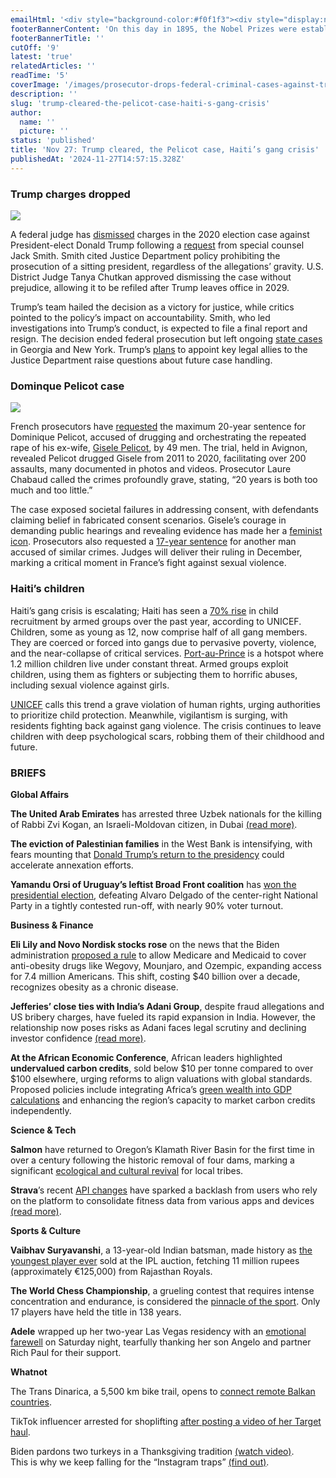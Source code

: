 ```yaml
---
emailHtml: '<div style="background-color:#f0f1f3"><div style="display:none;max-height:0;overflow:hidden">Stay informed, widen your worldview.</div><div style="display:none;max-height:0;overflow:hidden">͏ ‌ &nbsp;   ­ ͏ ‌ &nbsp;   ­ ͏ ‌ &nbsp;   ­ ͏ ‌ &nbsp;   ­ ͏ ‌ &nbsp;   ­ ͏ ‌ &nbsp;   ­ ͏ ‌ &nbsp;   ­ ͏ ‌ &nbsp;   ­͏ ‌ &nbsp;   ­ ͏ ‌ &nbsp;   ­ ͏ ‌ &nbsp;   ­ ͏ ‌ &nbsp;   ­͏ ‌ &nbsp;   ­ ͏ ‌ &nbsp;   ­ ͏ ‌ &nbsp;   ­ ͏ ‌ &nbsp;   ­͏ ‌ &nbsp;   ­ ͏ ‌ &nbsp;   ­ ͏ ‌ &nbsp;   ­ ͏ ‌ &nbsp;   ­ ͏ ‌ &nbsp;   ­ ͏ ‌ &nbsp;   ­ ͏ ‌ &nbsp;   ­ ͏ ‌ &nbsp;   ­ ͏ ‌ &nbsp;   ­ ͏ ‌ &nbsp;   ­ ͏ ‌ &nbsp;   ­ ͏ ‌ &nbsp;   ­͏ ‌ &nbsp;   ­ ͏ ‌ &nbsp;   ­ ͏ ‌ &nbsp;   ­ ͏ ‌ &nbsp;   ­͏ ‌ &nbsp;   ­ ͏ ‌ &nbsp;   ­ ͏ ‌ &nbsp;   ­ ͏ ‌ &nbsp;   ­͏ ‌ &nbsp;   ­ ͏ ‌ &nbsp;   ­ ͏ ‌ &nbsp;   ­ ͏ ‌ &nbsp;   ­͏ ‌ &nbsp;   ­ ͏ ‌ &nbsp;   ­ ͏ ‌ &nbsp;   ­</div><div style="height:15px;line-height:15px"> </div><div style="background:#fff;background-color:#fff;margin:0 auto;max-width:600px"><table align="center" style="background:#fff;background-color:#fff;width:100%" role="presentation" cellspacing="0" cellpadding="0" border="0"><tbody><tr><td style="direction:ltr;font-size:0;padding:20px 0;text-align:center"><div style="height:10px;line-height:10px"> </div><div class="mj-outlook-group-fix mj-column-per-100" style="font-size:0;text-align:left;direction:ltr;display:inline-block;vertical-align:top;width:100%"><table width="100%" role="presentation" cellspacing="0" cellpadding="0" border="0"><tbody><tr><td style="vertical-align:top;padding:10px 12px 10px 12px"><table width="100%" role="presentation" cellspacing="0" cellpadding="0" border="0"><tbody><tr><td style="font-size:0;word-break:break-word"><div style="height:16px;line-height:16px"> </div></td></tr><tr><td align="center" style="font-size:0;padding:10px 0;word-break:break-word"><p style="border-top:solid 1px #d3d3d3;font-size:1px;margin:0 auto;width:100%"></p></td></tr><tr><td align="left" style="font-size:0;padding:10px 2px;word-break:break-word"><div style="font-family:Roboto+Serif;font-size:13px;line-height:1;text-align:left;color:#000"><p style="font-size:16px;line-height:1.4;margin-top:2px">Did you know the President of the United States receives a top-secret briefing on national security every morning?</p><p style="font-size:16px;line-height:1.4"><strong>In today’s edition:</strong></p><p style="font-size:16px;line-height:1.4;padding-left:10px">→ Federal charges against Trump dismissed</p><p style="font-size:16px;line-height:1.4;padding-left:10px">→ 20 years for Dominque Pelicot</p><p style="font-size:16px;line-height:1.4;padding-left:10px">→ Haiti surge in child recruitment by gangs</p><p style="font-size:16px;line-height:1.4;margin-bottom:0">Was this email forwarded to you? <a href="https://www.presidentialsummary.com">Subscribe for free</a>.</p></div></td></tr><tr><td align="center" style="font-size:0;padding:0 0;word-break:break-word"><p style="border-top:solid 1px #d3d3d3;font-size:1px;margin:0 auto;width:100%"></p></td></tr></tbody></table></td></tr></tbody></table></div></td></tr></tbody></table></div><div style="height:10px;line-height:10px"> </div><div class="mj_fsection" style="background:#fff;background-color:#fff;margin:0 auto;max-width:600px"><table align="center" style="background:#fff;background-color:#fff;width:100%" role="presentation" cellspacing="0" cellpadding="0" border="0"><tbody><tr><td style="direction:ltr;font-size:0;padding:20px 0;text-align:center"><div style="height:0;line-height:0"> </div><div class="mj-outlook-group-fix mj-column-per-100" style="font-size:0;text-align:left;direction:ltr;display:inline-block;vertical-align:top;width:100%"><table width="100%" style="background-color:#fff;vertical-align:top" role="presentation" cellspacing="0" cellpadding="0" border="0"><tbody><tr><td align="left" style="font-size:0;padding:10px 12px 0 12px;word-break:break-word"><div style="font-family:Roboto;font-size:13px;line-height:1;text-align:left;color:#fff"><h2 style="color:#4d3060;text-align:left;letter-spacing:6px;border-bottom:2px solid #4d3060;text-transform:uppercase;font-size:20px;line-height:1.2;font-weight:300;padding:18px 8px 10px 8px">SPOTLIGHT</h2></div></td></tr></tbody></table></div></td></tr></tbody></table></div> <div style="background:#fff;background-color:#fff;margin:0 auto;max-width:600px"><table align="center" style="background:#fff;background-color:#fff;width:100%" role="presentation" cellspacing="0" cellpadding="0" border="0"><tbody><tr><td style="direction:ltr;font-size:0;padding:20px 0;text-align:center"><div class="mj-outlook-group-fix mj-column-per-100" style="font-size:0;text-align:left;direction:ltr;display:inline-block;vertical-align:top;width:100%"><table width="100%" style="vertical-align:top" role="presentation" cellspacing="0" cellpadding="0" border="0"><tbody><tr><td align="left" style="font-size:0;padding:10px 12px;word-break:break-word"><div style="font-family:Roboto;font-size:13px;line-height:1;text-align:left;color:#000"><h2 style="font-size:20px;line-height:1.2;font-weight:500;margin-top:2px!important">Trump charges dropped</h2></div></td></tr><tr><td align="center" style="font-size:0;padding:10px 12px;word-break:break-word"><table style="border-collapse:collapse;border-spacing:0" role="presentation" cellspacing="0" cellpadding="0" border="0"><tbody><tr><td style="width:576px"><a href="https://www.presidentialsummary.com"><img width="576" style="border:0;display:block;outline:0;text-decoration:none;height:auto;width:100%;font-size:13px" src="https://www.presidentialsummary.com/email/images/ps-nov-27-1.jpg" height="auto" alt="Trump charges dropped"></a></td></tr></tbody></table></td></tr><tr><td align="left" style="font-size:0;padding:10px 12px;word-break:break-word"><div style="font-family:Roboto+Serif;font-size:13px;line-height:1;text-align:left;color:#000"><p style="font-size:16px;line-height:1.4">A federal judge has <a href="https://www.cbsnews.com/news/jack-smith-dismiss-charges-trump-d-c-election-case/">dismissed</a> charges in the 2020 election case against President-elect Donald Trump following a <a href="https://storage.courtlistener.com/recap/gov.uscourts.dcd.258149/gov.uscourts.dcd.258149.281.0_5.pdf">request</a> from special counsel Jack Smith. Smith cited Justice Department policy prohibiting the prosecution of a sitting president, regardless of the allegations’ gravity. U.S. District Judge Tanya Chutkan approved dismissing the case without prejudice, allowing it to be refiled after Trump leaves office in 2029.</p><p style="font-size:16px;line-height:1.4">Trump’s team hailed the decision as a victory for justice, while critics pointed to the policy’s impact on accountability. Smith, who led investigations into Trump’s conduct, is expected to file a final report and resign. The decision ended federal prosecution but left ongoing <a href="https://www.axios.com/2024/11/25/trump-legal-cases-status">state cases</a> in Georgia and New York. Trump’s <a href="https://www.bbc.com/news/articles/cp9zjl2d3m7o">plans</a> to appoint key legal allies to the Justice Department raise questions about future case handling.</p></div></td></tr><tr><td align="center" style="font-size:0;padding:10px 12px;word-break:break-word"><p style="border-top:solid 1px #d3d3d3;font-size:1px;margin:0 auto;width:100%"></p></td></tr></tbody></table></div></td></tr></tbody></table></div><div class="mj_section" style="background:#fff;background-color:#fff;margin:0 auto;max-width:600px"><table align="center" style="background:#fff;background-color:#fff;width:100%" role="presentation" cellspacing="0" cellpadding="0" border="0"><tbody><tr><td style="direction:ltr;font-size:0;padding:20px 0;text-align:center"><div class="mj-outlook-group-fix mj-column-per-100" style="font-size:0;text-align:left;direction:ltr;display:inline-block;vertical-align:top;width:100%"><table width="100%" style="vertical-align:top" role="presentation" cellspacing="0" cellpadding="0" border="0"><tbody><tr><td align="left" style="font-size:0;padding:10px 12px;word-break:break-word"><div style="font-family:Roboto;font-size:13px;line-height:1;text-align:left;color:#000"><h2 style="font-size:20px;line-height:1.2;font-weight:500;margin-top:2px!important">Dominque Pelicot case</h2></div></td></tr><tr><td align="center" style="font-size:0;padding:10px 12px;word-break:break-word"><table style="border-collapse:collapse;border-spacing:0" role="presentation" cellspacing="0" cellpadding="0" border="0"><tbody><tr><td style="width:576px"><a href="https://www.presidentialsummary.com"><img width="576" style="border:0;display:block;outline:0;text-decoration:none;height:auto;width:100%;font-size:13px" src="https://www.presidentialsummary.com/email/images/ps-nov-27-2.jpg" height="auto" alt="Dominque Pelicot case"></a></td></tr></tbody></table></td></tr><tr><td align="left" style="font-size:0;padding:10px 12px;word-break:break-word"><div style="font-family:Roboto+Serif;font-size:13px;line-height:1;text-align:left;color:#000"><p style="font-size:16px;line-height:1.4">French prosecutors have <a href="https://www.france24.com/en/live-news/20241125-court-moves-to-sentencing-in-french-mass-rape-trial">requested</a> the maximum 20-year sentence for Dominique Pelicot, accused of drugging and orchestrating the repeated rape of his ex-wife, <a href="https://www.bbc.com/news/articles/cje0g8x5pggo">Gisele Pelicot</a>, by 49 men. The trial, held in Avignon, revealed Pelicot drugged Gisele from 2011 to 2020, facilitating over 200 assaults, many documented in photos and videos. Prosecutor Laure Chabaud called the crimes profoundly grave, stating, “20 years is both too much and too little.”</p><p style="font-size:16px;line-height:1.4">The case exposed societal failures in addressing consent, with defendants claiming belief in fabricated consent scenarios. Gisele’s courage in demanding public hearings and revealing evidence has made her a <a href="https://www.france24.com/en/video/20241125-collages-as-a-reminder-the-dedicated-women-supporting-gis%C3%A8le-pelicot">feminist icon</a>. Prosecutors also requested a <a href="https://efe.com/en/uncategorized/2024-11-25/prosecution-seeks-4-to-17-years-for-dominique-pelicots-co-defendants-in-mass-rape-case/">17-year sentence</a> for another man accused of similar crimes. Judges will deliver their ruling in December, marking a critical moment in France’s fight against sexual violence.</p></div></td></tr><tr><td align="center" style="font-size:0;padding:10px 12px;word-break:break-word"><p style="border-top:solid 1px #d3d3d3;font-size:1px;margin:0 auto;width:100%"></p></td></tr></tbody></table></div></td></tr></tbody></table></div><div class="mj_section" style="background:#fff;background-color:#fff;margin:0 auto;max-width:600px"><table align="center" style="background:#fff;background-color:#fff;width:100%" role="presentation" cellspacing="0" cellpadding="0" border="0"><tbody><tr><td style="direction:ltr;font-size:0;padding:20px 0;text-align:center"><div class="mj-outlook-group-fix mj-column-per-100" style="font-size:0;text-align:left;direction:ltr;display:inline-block;vertical-align:top;width:100%"><table width="100%" style="vertical-align:top" role="presentation" cellspacing="0" cellpadding="0" border="0"><tbody><tr><td align="left" style="font-size:0;padding:10px 12px;word-break:break-word"><div style="font-family:Roboto;font-size:13px;line-height:1;text-align:left;color:#000"><h2 style="font-size:20px;line-height:1.2;font-weight:500;margin-top:2px!important">Haiti’s children</h2></div></td></tr><tr><td align="left" style="font-size:0;padding:10px 12px;word-break:break-word"><div style="font-family:Roboto+Serif;font-size:13px;line-height:1;text-align:left;color:#000"><p style="font-size:16px;line-height:1.4">Haiti’s gang crisis is escalating; Haiti has seen a <a href="https://abcnews.go.com/International/wireStory/number-children-recruited-gangs-haiti-soars-70-unicef-116191187">70% rise</a> in child recruitment by armed groups over the past year, according to UNICEF. Children, some as young as 12, now comprise half of all gang members. They are coerced or forced into gangs due to pervasive poverty, violence, and the near-collapse of critical services. <a href="https://www.google.com/maps/place/Port-au-Prince,+Haiti/@18.6075969,-72.3472438,11.24z/data=!4m6!3m5!1s0x8eb9dd57503eaa91:0x3cd5815df929aa08!8m2!3d18.594395!4d-72.3074326!16zL20vMGZzMXY?entry=ttu&amp;g_ep=EgoyMDI0MTEyNC4xIKXMDSoASAFQAw%3D%3D">Port-au-Prince</a> is a hotspot where 1.2 million children live under constant threat. Armed groups exploit children, using them as fighters or subjecting them to horrific abuses, including sexual violence against girls.</p><p style="font-size:16px;line-height:1.4"><a href="https://www.unicef.org/press-releases/number-children-haiti-recruited-armed-groups-soars-70-cent-one-year-unicef">UNICEF</a> calls this trend a grave violation of human rights, urging authorities to prioritize child protection. Meanwhile, vigilantism is surging, with residents fighting back against gang violence. The crisis continues to leave children with deep psychological scars, robbing them of their childhood and future.</p></div></td></tr></tbody></table></div></td></tr></tbody></table></div><div style="height:10px;line-height:10px"> </div><div class="mj_fsection" style="background:#fff;background-color:#fff;margin:0 auto;max-width:600px"><table align="center" style="background:#fff;background-color:#fff;width:100%" role="presentation" cellspacing="0" cellpadding="0" border="0"><tbody><tr><td style="direction:ltr;font-size:0;padding:20px 0;text-align:center"><div class="mj-outlook-group-fix mj-column-per-100" style="font-size:0;text-align:left;direction:ltr;display:inline-block;vertical-align:top;width:100%"><table width="100%" style="background-color:#fff;vertical-align:top" role="presentation" cellspacing="0" cellpadding="0" border="0"><tbody><tr><td align="left" style="font-size:0;padding:10px 12px 2px 12px;word-break:break-word"><div style="font-family:Roboto;font-size:13px;line-height:1;text-align:left;color:#fff"><h2 style="color:#4d3060;text-align:left;letter-spacing:6px;border-bottom:2px solid #4d3060;text-transform:uppercase;font-size:20px;line-height:1.2;font-weight:300;padding:18px 8px 10px 8px">briefs</h2></div></td></tr></tbody></table></div></td></tr></tbody></table></div> <div class="mj_section" style="background:#fff;background-color:#fff;margin:0 auto;max-width:600px"><table align="center" style="background:#fff;background-color:#fff;width:100%" role="presentation" cellspacing="0" cellpadding="0" border="0"><tbody><tr><td style="direction:ltr;font-size:0;padding:20px 0;text-align:center"><div class="mj-outlook-group-fix mj-column-per-100" style="font-size:0;text-align:left;direction:ltr;display:inline-block;vertical-align:top;width:100%"><table width="100%" style="vertical-align:top" role="presentation" cellspacing="0" cellpadding="0" border="0"><tbody><tr><td align="left" style="font-size:0;padding:0 12px;word-break:break-word"><div style="font-family:Roboto;font-size:13px;line-height:1;text-align:left;color:#000"><h3 style="font-size:20px;line-height:1.2;font-weight:500;margin-top:1px">Global Affairs</h3></div></td></tr><tr><td align="left" style="font-size:0;padding:0 12px;word-break:break-word"><div style="font-family:Roboto+Serif;font-size:13px;line-height:1;text-align:left;color:#000"><p style="font-size:16px;line-height:1.4;border-left:3px solid #4c305f;padding-left:14px;margin-bottom:15px"><strong>The United Arab Emirates</strong> has arrested three Uzbek nationals for the killing of Rabbi Zvi Kogan, an Israeli-Moldovan citizen, in Dubai (<a href="https://apnews.com/article/uae-israel-rabbi-killed-arrests-e4e2d0f54fd81d8f7693605639a594bd">read more</a>).</p><p style="font-size:16px;line-height:1.4;border-left:3px solid #4c305f;padding-left:14px;margin-bottom:15px"><strong>The eviction of Palestinian families</strong> in the West Bank is intensifying, with fears mounting that <a href="https://edition.cnn.com/2024/11/25/middleeast/west-bank-evictions-trump-intl-cmd/index.html">Donald Trump’s return to the presidency</a> could accelerate annexation efforts.</p><p style="font-size:16px;line-height:1.4;border-left:3px solid #4c305f;padding-left:14px;margin-bottom:15px"><strong>Yamandu Orsi of Uruguay’s leftist Broad Front coalition</strong> has <a href="https://www.dw.com/en/uruguay-election-left-wing-candidate-orsi-wins-presidency/a-70874926">won the presidential election</a>, defeating Alvaro Delgado of the center-right National Party in a tightly contested run-off, with nearly 90% voter turnout.</p></div></td></tr><tr><td align="center" style="font-size:0;padding:0 12px;word-break:break-word"><p style="border-top:solid 1px #d3d3d3;font-size:1px;margin:0 auto;width:100%"></p></td></tr></tbody></table></div></td></tr></tbody></table></div><div class="mj_section" style="background:#fff;background-color:#fff;margin:0 auto;max-width:600px"><table align="center" style="background:#fff;background-color:#fff;width:100%" role="presentation" cellspacing="0" cellpadding="0" border="0"><tbody><tr><td style="direction:ltr;font-size:0;padding:20px 0;text-align:center"><div class="mj-outlook-group-fix mj-column-per-100" style="font-size:0;text-align:left;direction:ltr;display:inline-block;vertical-align:top;width:100%"><table width="100%" style="vertical-align:top" role="presentation" cellspacing="0" cellpadding="0" border="0"><tbody><tr><td align="left" style="font-size:0;padding:0 12px;word-break:break-word"><div style="font-family:Roboto;font-size:13px;line-height:1;text-align:left;color:#000"><h3 style="font-size:20px;line-height:1.2;font-weight:500;margin-top:5px">Business &amp; Finance</h3></div></td></tr><tr><td align="left" style="font-size:0;padding:0 12px;word-break:break-word"><div style="font-family:Roboto+Serif;font-size:13px;line-height:1;text-align:left;color:#000"><p style="font-size:16px;line-height:1.4;border-left:3px solid #4c305f;padding-left:14px;margin-bottom:15px"><strong>Eli Lily and Novo Nordisk stocks rose</strong> on the news that the Biden administration <a href="https://www.biopharmadive.com/news/medicare-medicaid-obesity-drug-coverage-rule-biden/734060/">proposed a rule</a> to allow Medicare and Medicaid to cover anti-obesity drugs like Wegovy, Mounjaro, and Ozempic, expanding access for 7.4 million Americans. This shift, costing $40 billion over a decade, recognizes obesity as a chronic disease.</p><p style="font-size:16px;line-height:1.4;border-left:3px solid #4c305f;padding-left:14px;margin-bottom:15px"><strong>Jefferies’ close ties with India’s Adani Group</strong>, despite fraud allegations and US bribery charges, have fueled its rapid expansion in India. However, the relationship now poses risks as Adani faces legal scrutiny and declining investor confidence (<a href="https://www.ft.com/content/795d9162-4020-4061-b2d5-c4d47708485d">read more</a>).</p><p style="font-size:16px;line-height:1.4;border-left:3px solid #4c305f;padding-left:14px;margin-bottom:15px"><strong>At the African Economic Conference</strong>, African leaders highlighted <strong>undervalued carbon credits</strong>, sold below $10 per tonne compared to over $100 elsewhere, urging reforms to align valuations with global standards. Proposed policies include integrating Africa’s <a href="https://african.business/2024/11/politics/policymakers-demand-bold-policy-steps-at-botswana-meeting">green wealth into GDP calculations</a> and enhancing the region’s capacity to market carbon credits independently.</p></div></td></tr><tr><td align="center" style="font-size:0;padding:0 12px;word-break:break-word"><p style="border-top:solid 1px #d3d3d3;font-size:1px;margin:0 auto;width:100%"></p></td></tr></tbody></table></div></td></tr></tbody></table></div><div class="mj_section" style="background:#fff;background-color:#fff;margin:0 auto;max-width:600px"><table align="center" style="background:#fff;background-color:#fff;width:100%" role="presentation" cellspacing="0" cellpadding="0" border="0"><tbody><tr><td style="direction:ltr;font-size:0;padding:20px 0;text-align:center"><div class="mj-outlook-group-fix mj-column-per-100" style="font-size:0;text-align:left;direction:ltr;display:inline-block;vertical-align:top;width:100%"><table width="100%" style="vertical-align:top" role="presentation" cellspacing="0" cellpadding="0" border="0"><tbody><tr><td align="left" style="font-size:0;padding:0 12px;word-break:break-word"><div style="font-family:Roboto;font-size:13px;line-height:1;text-align:left;color:#000"><h3 style="font-size:20px;line-height:1.2;font-weight:500;margin-top:5px">Science &amp; Tech</h3></div></td></tr><tr><td align="left" style="font-size:0;padding:0 12px;word-break:break-word"><div style="font-family:Roboto+Serif;font-size:13px;line-height:1;text-align:left;color:#000"><p style="font-size:16px;line-height:1.4;border-left:3px solid #4c305f;padding-left:14px;margin-bottom:15px"><strong>Salmon</strong> have returned to Oregon’s Klamath River Basin for the first time in over a century following the historic removal of four dams, marking a significant <a href="https://www.bbc.com/future/article/20241122-salmon-return-to-californias-klamath-river-after-dam-removal">ecological and cultural revival</a> for local tribes.</p><p style="font-size:16px;line-height:1.4;border-left:3px solid #4c305f;padding-left:14px;margin-bottom:15px"><strong>Strava’s</strong> recent <a href="https://press.strava.com/articles/updates-to-stravas-api-agreement">API changes</a> have sparked a backlash from users who rely on the platform to consolidate fitness data from various apps and devices (<a href="https://www.theverge.com/2024/11/19/24301056/strava-api-ai-data-sharing-policy-change-fitness-tracking">read more</a>).</p></div></td></tr><tr><td align="center" style="font-size:0;padding:0 12px;word-break:break-word"><p style="border-top:solid 1px #d3d3d3;font-size:1px;margin:0 auto;width:100%"></p></td></tr></tbody></table></div></td></tr></tbody></table></div><div class="mj_section" style="background:#fff;background-color:#fff;margin:0 auto;max-width:600px"><table align="center" style="background:#fff;background-color:#fff;width:100%" role="presentation" cellspacing="0" cellpadding="0" border="0"><tbody><tr><td style="direction:ltr;font-size:0;padding:20px 0;text-align:center"><div class="mj-outlook-group-fix mj-column-per-100" style="font-size:0;text-align:left;direction:ltr;display:inline-block;vertical-align:top;width:100%"><table width="100%" style="vertical-align:top" role="presentation" cellspacing="0" cellpadding="0" border="0"><tbody><tr><td align="left" style="font-size:0;padding:0 12px;word-break:break-word"><div style="font-family:Roboto;font-size:13px;line-height:1;text-align:left;color:#000"><h3 style="font-size:20px;line-height:1.2;font-weight:500;margin-top:5px">Sports &amp; Culture</h3></div></td></tr><tr><td align="left" style="font-size:0;padding:0 12px;word-break:break-word"><div style="font-family:Roboto+Serif;font-size:13px;line-height:1;text-align:left;color:#000"><p style="font-size:16px;line-height:1.4;border-left:3px solid #4c305f;padding-left:14px;margin-bottom:15px"><strong>Vaibhav Suryavanshi</strong>, a 13-year-old Indian batsman, made history as <a href="https://www.dw.com/en/cricket-13-year-old-becomes-youngest-ipl-auction-signing/a-70882497">the youngest player ever</a> sold at the IPL auction, fetching 11 million rupees (approximately €125,000) from Rajasthan Royals.</p><p style="font-size:16px;line-height:1.4;border-left:3px solid #4c305f;padding-left:14px;margin-bottom:15px"><strong>The World Chess Championship</strong>, a grueling contest that requires intense concentration and endurance, is considered the <a href="https://edition.cnn.com/2024/11/25/sport/chess-world-championship-pressure-spt-intl/">pinnacle of the sport</a>. Only 17 players have held the title in 138 years.</p><p style="font-size:16px;line-height:1.4;border-left:3px solid #4c305f;padding-left:14px;margin-bottom:15px"><strong>Adele</strong> wrapped up her two-year Las Vegas residency with an <a href="https://www.huffingtonpost.co.uk/entry/adele-thanks-son-fiance-rich-paul-las-vegas-residency-ends_uk_67443a62e4b04cfaefbbf1a3">emotional farewell</a> on Saturday night, tearfully thanking her son Angelo and partner Rich Paul for their support.</p></div></td></tr><tr><td align="center" style="font-size:0;padding:0 12px;word-break:break-word"><p style="border-top:solid 1px #d3d3d3;font-size:1px;margin:0 auto;width:100%"></p></td></tr></tbody></table></div></td></tr></tbody></table></div><div class="mj_section" style="background:#fff;background-color:#fff;margin:0 auto;max-width:600px"><table align="center" style="background:#fff;background-color:#fff;width:100%" role="presentation" cellspacing="0" cellpadding="0" border="0"><tbody><tr><td style="direction:ltr;font-size:0;padding:20px 0;text-align:center"><div class="mj-outlook-group-fix mj-column-per-100" style="font-size:0;text-align:left;direction:ltr;display:inline-block;vertical-align:top;width:100%"><table width="100%" style="vertical-align:top" role="presentation" cellspacing="0" cellpadding="0" border="0"><tbody><tr><td align="left" style="font-size:0;padding:0 12px;word-break:break-word"><div style="font-family:Roboto;font-size:13px;line-height:1;text-align:left;color:#000"><h3 style="font-size:20px;line-height:1.2;font-weight:500;margin-top:5px">Whatnot</h3></div></td></tr><tr><td align="left" style="font-size:0;padding:10px 12px;word-break:break-word"><div style="font-family:Roboto+Serif;font-size:13px;line-height:1;text-align:left;color:#000"><p style="font-size:16px;line-height:1.4;border-left:3px solid #4c305f;padding-left:14px;margin-bottom:15px">The Trans Dinarica, a 5,500 km bike trail, opens to <a href="https://www.bbc.com/travel/article/20241122-the-trans-dinarica-a-new-5500km-trail-connecting-one-of-europes-most-remote-regions">connect remote Balkan countries</a>.</p><p style="font-size:16px;line-height:1.4;border-left:3px solid #4c305f;padding-left:14px;margin-bottom:15px">TikTok influencer arrested for shoplifting <a href="https://www.nbcnews.com/news/us-news/tiktok-influencer-arrested-posting-videos-allegedly-shoplifted-target-rcna181810">after posting a video of her Target haul</a>.</p><p style="font-size:16px;line-height:1.4;border-left:3px solid #4c305f;padding-left:14px;margin-bottom:15px">Biden pardons two turkeys in a Thanksgiving tradition (<a href="https://www.bbc.com/news/videos/c4gxvq5pygdo">watch video</a>).</p><p style="font-size:16px;line-height:1.4;border-left:3px solid #4c305f;padding-left:14px;margin-bottom:15px">This is why we keep falling for the “Instagram traps” (<a href="https://www.thrillist.com/travel/nation/instagram-trap-museums-hotels">find out</a>).</p></div></td></tr></tbody></table></div></td></tr></tbody></table></div><div class="mj_section" style="background:#fff;background-color:#fff;margin:0 auto;max-width:600px"><table align="center" style="background:#fff;background-color:#fff;width:100%" role="presentation" cellspacing="0" cellpadding="0" border="0"><tbody><tr><td style="direction:ltr;font-size:0;padding:20px 0;text-align:center"><div class="mj-outlook-group-fix mj-column-per-96" style="font-size:0;text-align:left;direction:ltr;display:inline-block;vertical-align:top;width:100%"><table width="100%" style="background-color:#210e27;vertical-align:top" role="presentation" cellspacing="0" cellpadding="0" border="0"><tbody><tr><td align="left" style="font-size:0;padding:10px 12px;word-break:break-word"><div style="font-family:Roboto;font-size:13px;line-height:1;text-align:left;color:#fff"><p style="font-size:18px;line-height:1.5;font-weight:250;padding:25px 12px 12px 12px;text-align:center">On this day in 1895, the Nobel Prizes were established through the will of Alfred Bernhard Nobel, the Swedish chemist and inventor of dynamite.</p></div></td></tr></tbody></table></div></td></tr></tbody></table></div></div>'
footerBannerContent: 'On this day in 1895, the Nobel Prizes were established through the will of Alfred Bernhard Nobel, the Swedish chemist and inventor of dynamite.'
footerBannerTitle: ''
cutOff: '9'
latest: 'true'
relatedArticles: ''
readTime: '5'
coverImage: '/images/prosecutor-drops-federal-criminal-cases-against-trump-EzNz.webp'
description: ''
slug: 'trump-cleared-the-pelicot-case-haiti-s-gang-crisis'
author:
  name: ''
  picture: ''
status: 'published'
title: 'Nov 27: Trump cleared, the Pelicot case, Haiti’s gang crisis'
publishedAt: '2024-11-27T14:57:15.328Z'
---
```


### Trump charges dropped

![](/images/prosecutor-drops-federal-criminal-cases-against-trump-c0MT.webp)

A federal judge has [dismissed](https://www.cbsnews.com/news/jack-smith-dismiss-charges-trump-d-c-election-case/) charges in the 2020 election case against President-elect Donald Trump following a [request](https://storage.courtlistener.com/recap/gov.uscourts.dcd.258149/gov.uscourts.dcd.258149.281.0_5.pdf) from special counsel Jack Smith. Smith cited Justice Department policy prohibiting the prosecution of a sitting president, regardless of the allegations’ gravity. U.S. District Judge Tanya Chutkan approved dismissing the case without prejudice, allowing it to be refiled after Trump leaves office in 2029.

Trump’s team hailed the decision as a victory for justice, while critics pointed to the policy’s impact on accountability. Smith, who led investigations into Trump’s conduct, is expected to file a final report and resign. The decision ended federal prosecution but left ongoing [state cases](https://www.axios.com/2024/11/25/trump-legal-cases-status) in Georgia and New York. Trump’s [plans](https://www.bbc.com/news/articles/cp9zjl2d3m7o) to appoint key legal allies to the Justice Department raise questions about future case handling.

### Dominque Pelicot case

![](/images/prosecutor-requests-20-year-sentence-for-dominique-pelicot-in-mass-rape-trial-g0Nz.webp)

French prosecutors have [requested](https://www.france24.com/en/live-news/20241125-court-moves-to-sentencing-in-french-mass-rape-trial) the maximum 20-year sentence for Dominique Pelicot, accused of drugging and orchestrating the repeated rape of his ex-wife, [Gisele Pelicot](https://www.bbc.com/news/articles/cje0g8x5pggo), by 49 men. The trial, held in Avignon, revealed Pelicot drugged Gisele from 2011 to 2020, facilitating over 200 assaults, many documented in photos and videos. Prosecutor Laure Chabaud called the crimes profoundly grave, stating, “20 years is both too much and too little.”

The case exposed societal failures in addressing consent, with defendants claiming belief in fabricated consent scenarios. Gisele’s courage in demanding public hearings and revealing evidence has made her a [feminist icon](https://www.france24.com/en/video/20241125-collages-as-a-reminder-the-dedicated-women-supporting-gis%C3%A8le-pelicot). Prosecutors also requested a [17-year sentence](https://efe.com/en/uncategorized/2024-11-25/prosecution-seeks-4-to-17-years-for-dominique-pelicots-co-defendants-in-mass-rape-case/) for another man accused of similar crimes. Judges will deliver their ruling in December, marking a critical moment in France’s fight against sexual violence.

### Haiti’s children

Haiti’s gang crisis is escalating; Haiti has seen a [70% rise](https://abcnews.go.com/International/wireStory/number-children-recruited-gangs-haiti-soars-70-unicef-116191187) in child recruitment by armed groups over the past year, according to UNICEF. Children, some as young as 12, now comprise half of all gang members. They are coerced or forced into gangs due to pervasive poverty, violence, and the near-collapse of critical services. [Port-au-Prince](https://www.google.com/maps/place/Port-au-Prince,+Haiti/@18.6075969,-72.3472438,11.24z/data=!4m6!3m5!1s0x8eb9dd57503eaa91:0x3cd5815df929aa08!8m2!3d18.594395!4d-72.3074326!16zL20vMGZzMXY?entry=ttu&g_ep=EgoyMDI0MTEyNC4xIKXMDSoASAFQAw%3D%3D) is a hotspot where 1.2 million children live under constant threat. Armed groups exploit children, using them as fighters or subjecting them to horrific abuses, including sexual violence against girls.

[UNICEF](https://www.unicef.org/press-releases/number-children-haiti-recruited-armed-groups-soars-70-cent-one-year-unicef) calls this trend a grave violation of human rights, urging authorities to prioritize child protection. Meanwhile, vigilantism is surging, with residents fighting back against gang violence. The crisis continues to leave children with deep psychological scars, robbing them of their childhood and future.

### BRIEFS

**Global Affairs**

**The United Arab Emirates** has arrested three Uzbek nationals for the killing of Rabbi Zvi Kogan, an Israeli-Moldovan citizen, in Dubai [(read more)](https://apnews.com/article/uae-israel-rabbi-killed-arrests-e4e2d0f54fd81d8f7693605639a594bd).

**The eviction of Palestinian families** in the West Bank is intensifying, with fears mounting that [Donald Trump’s return to the presidency](https://edition.cnn.com/2024/11/25/middleeast/west-bank-evictions-trump-intl-cmd/index.html) could accelerate annexation efforts.

**Yamandu Orsi of Uruguay’s leftist Broad Front coalition** has [won the presidential election](https://www.dw.com/en/uruguay-election-left-wing-candidate-orsi-wins-presidency/a-70874926), defeating Alvaro Delgado of the center-right National Party in a tightly contested run-off, with nearly 90% voter turnout.

**Business & Finance**

**Eli Lily and Novo Nordisk stocks rose** on the news that the Biden administration [proposed a rule](https://www.biopharmadive.com/news/medicare-medicaid-obesity-drug-coverage-rule-biden/734060/) to allow Medicare and Medicaid to cover anti-obesity drugs like Wegovy, Mounjaro, and Ozempic, expanding access for 7.4 million Americans. This shift, costing $40 billion over a decade, recognizes obesity as a chronic disease.

**Jefferies’ close ties with India’s Adani Group**, despite fraud allegations and US bribery charges, have fueled its rapid expansion in India. However, the relationship now poses risks as Adani faces legal scrutiny and declining investor confidence [(read more)](https://www.ft.com/content/795d9162-4020-4061-b2d5-c4d47708485d).

**At the African Economic Conference**, African leaders highlighted **undervalued carbon credits**, sold below $10 per tonne compared to over $100 elsewhere, urging reforms to align valuations with global standards. Proposed policies include integrating Africa’s [green wealth into GDP calculations](https://african.business/2024/11/politics/policymakers-demand-bold-policy-steps-at-botswana-meeting) and enhancing the region’s capacity to market carbon credits independently.

**Science & Tech**

**Salmon** have returned to Oregon’s Klamath River Basin for the first time in over a century following the historic removal of four dams, marking a significant [ecological and cultural revival](https://www.bbc.com/future/article/20241122-salmon-return-to-californias-klamath-river-after-dam-removal) for local tribes.

**Strava**’s recent [API changes](https://press.strava.com/articles/updates-to-stravas-api-agreement) have sparked a backlash from users who rely on the platform to consolidate fitness data from various apps and devices [(read more)](https://www.theverge.com/2024/11/19/24301056/strava-api-ai-data-sharing-policy-change-fitness-tracking).

**Sports & Culture**

**Vaibhav Suryavanshi**, a 13-year-old Indian batsman, made history as [the youngest player ever](https://www.dw.com/en/cricket-13-year-old-becomes-youngest-ipl-auction-signing/a-70882497) sold at the IPL auction, fetching 11 million rupees (approximately €125,000) from Rajasthan Royals.

**The World Chess Championship**, a grueling contest that requires intense concentration and endurance, is considered the [pinnacle of the sport](https://edition.cnn.com/2024/11/25/sport/chess-world-championship-pressure-spt-intl/). Only 17 players have held the title in 138 years.

**Adele** wrapped up her two-year Las Vegas residency with an [emotional farewell](https://www.huffingtonpost.co.uk/entry/adele-thanks-son-fiance-rich-paul-las-vegas-residency-ends_uk_67443a62e4b04cfaefbbf1a3) on Saturday night, tearfully thanking her son Angelo and partner Rich Paul for their support.

**Whatnot**

The Trans Dinarica, a 5,500 km bike trail, opens to [connect remote Balkan countries](https://www.bbc.com/travel/article/20241122-the-trans-dinarica-a-new-5500km-trail-connecting-one-of-europes-most-remote-regions).

TikTok influencer arrested for shoplifting [after posting a video of her Target haul](https://www.nbcnews.com/news/us-news/tiktok-influencer-arrested-posting-videos-allegedly-shoplifted-target-rcna181810).

Biden pardons two turkeys in a Thanksgiving tradition [(watch video)](https://www.bbc.com/news/videos/c4gxvq5pygdo).\
This is why we keep falling for the “Instagram traps” [(find out)](https://www.thrillist.com/travel/nation/instagram-trap-museums-hotels).